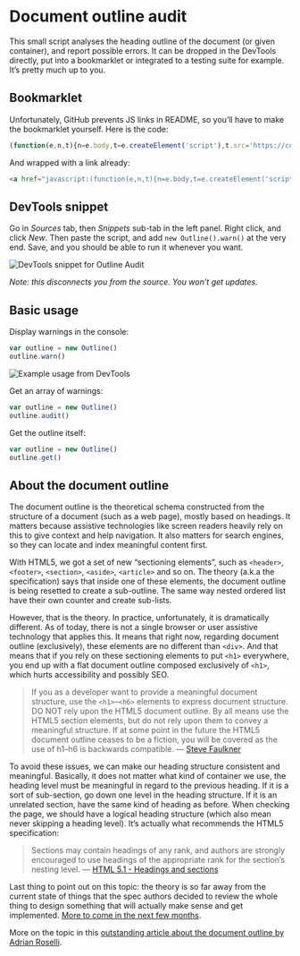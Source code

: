 # Document outline audit

This small script analyses the heading outline of the document (or given container), and report possible errors. It can be dropped in the DevTools directly, put into a bookmarklet or integrated to a testing suite for example. It’s pretty much up to you.

## Bookmarklet

Unfortunately, GitHub prevents JS links in README, so you’ll have to make the bookmarklet yourself. Here is the code:

```js
(function(e,n,t){n=e.body,t=e.createElement('script'),t.src='https://cdn.rawgit.com/edenspiekermann/outline-audit/master/index.js',t.async=!0,t.onload=function(){new Outline().warn()},n.appendChild(t)}(document));
```

And wrapped with a link already:

```html
<a href="javascript:(function(e,n,t){n=e.body,t=e.createElement('script'),t.src='https://cdn.rawgit.com/edenspiekermann/outline-audit/master/index.js',t.async=!0,t.onload=function(){new Outline().warn()},n.appendChild(t)}(document));">Audit document outline</a>
```

## DevTools snippet

Go in *Sources* tab, then *Snippets* sub-tab in the left panel. Right click, and click *New*. Then paste the script, and add `new Outline().warn()` at the very end. Save, and you should be able to run it whenever you want.

![DevTools snippet for Outline Audit](http://i.imgur.com/2kDj2ZI.png)

*Note: this disconnects you from the source. You won’t get updates.*

## Basic usage

Display warnings in the console:

```js
var outline = new Outline()
outline.warn()
```

![Example usage from DevTools](http://i.imgur.com/TY6R9fG.png)

Get an array of warnings:

```js
var outline = new Outline()
outline.audit()
```

Get the outline itself:

```js
var outline = new Outline()
outline.get()
```

## About the document outline

The document outline is the theoretical schema constructed from the structure of a document (such as a web page), mostly based on headings. It matters because assistive technologies like screen readers heavily rely on this to give context and help navigation. It also matters for search engines, so they can locate and index meaningful content first.

With HTML5, we got a set of new “sectioning elements”, such as `<header>`, `<footer>`, `<section>`, `<aside>`, `<article>` and so on. The theory (a.k.a the specification) says that inside one of these elements, the document outline is being resetted to create a sub-outline. The same way nested ordered list have their own counter and create sub-lists.

However, that is the theory. In practice, unfortunately, it is dramatically different. As of today, there is not a single browser or user assistive technology that applies this. It means that right now, regarding document outline (exclusively), these elements are no different than `<div>`. And that means that if you rely on these sectioning elements to put `<h1>` everywhere, you end up with a flat document outline composed exclusively of `<h1>`, which hurts accessibility and possibly SEO.

> If you as a developer want to provide a meaningful document structure, use the `<h1>`–`<h6>` elements to express document structure. DO NOT rely upon the HTML5 document outline. By all means use the HTML5 section elements, but do not rely upon them to convey a meaningful structure. If at some point in the future the HTML5 document outline ceases to be a fiction, you will be covered as the use of h1–h6 is backwards compatible.
> — [Steve Faulkner](http://blog.paciellogroup.com/2013/10/html5-document-outline/)

To avoid these issues, we can make our heading structure consistent and meaningful. Basically, it does not matter what kind of container we use, the heading level must be meaningful in regard to the previous heading. If it is a sort of sub-section, go down one level in the heading structure. If it is an unrelated section, have the same kind of heading as before. When checking the page, we should have a logical heading structure (which also mean never skipping a heading level). It’s actually what recommends the HTML5 specification:

> Sections may contain headings of any rank, and authors are strongly encouraged to use headings of the appropriate rank for the section’s nesting level.
> — [HTML 5.1 - Headings and sections](http://w3c.github.io/html/sections.html#headings-and-sections)

Last thing to point out on this topic: the theory is so far away from the current state of things that the spec authors decided to review the whole thing to design something that will actually make sense and get implemented. [More to come in the next few months](https://github.com/w3c/html/issues/33).

More on the topic in this [outstanding article about the document outline by Adrian Roselli](http://adrianroselli.com/2013/12/the-truth-about-truth-about-multiple-h1.html).
